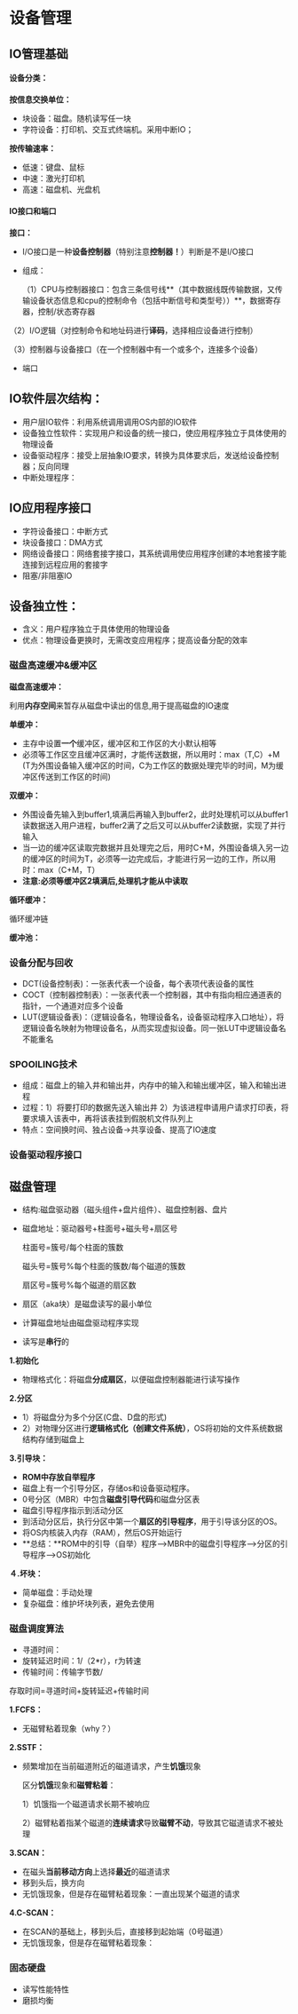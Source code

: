 # 设备管理



## IO管理基础

#### 设备分类：

**按信息交换单位：**

- 块设备：磁盘。随机读写任一块
- 字符设备：打印机、交互式终端机。采用中断IO；

**按传输速率：**

- 低速：键盘、鼠标
- 中速：激光打印机
- 高速：磁盘机、光盘机



#### IO接口和端口

**接口：**

- I/O接口是一种**设备控制器**（特别注意**控制器！**）判断是不是I/O接口

- 组成：

  （1）CPU与控制器接口：包含三条信号线**（其中数据线既传输数据，又传输设备状态信息和cpu的控制命令（包括中断信号和类型号））**，数据寄存器，控制/状态寄存器

​	（2）I/O逻辑（对控制命令和地址码进行**译码**，选择相应设备进行控制）

​    （3）控制器与设备接口（在一个控制器中有一个或多个，连接多个设备）

- 端口





## IO软件层次结构：

- 用户层IO软件：利用系统调用调用OS内部的IO软件
- 设备独立性软件：实现用户和设备的统一接口，使应用程序独立于具体使用的物理设备
- 设备驱动程序：接受上层抽象IO要求，转换为具体要求后，发送给设备控制器；反向同理
- 中断处理程序：



## IO应用程序接口

- 字符设备接口：中断方式
- 块设备接口：DMA方式
- 网络设备接口：网络套接字接口，其系统调用使应用程序创建的本地套接字能连接到远程应用的套接字
- 阻塞/非阻塞IO

## 设备独立性：

- 含义：用户程序独立于具体使用的物理设备
- 优点：物理设备更换时，无需改变应用程序；提高设备分配的效率

### 磁盘高速缓冲&缓冲区

**磁盘高速缓冲：**

利用**内存空间**来暂存从磁盘中读出的信息,用于提高磁盘的IO速度

**单缓冲：**

- 主存中设置**一个**缓冲区，缓冲区和工作区的大小默认相等
- 必须等工作区空且缓冲区满时，才能传送数据，所以用时：max（T,C）+M  (T为外围设备输入缓冲区的时间，C为工作区的数据处理完毕的时间，M为缓冲区传送到工作区的时间)

**双缓冲：**

- 外围设备先输入到buffer1,填满后再输入到buffer2，此时处理机可以从buffer1读数据送入用户进程，buffer2满了之后又可以从buffer2读数据，实现了并行输入
- 当一边的缓冲区读取完数据并且处理完之后，用时C+M，外围设备填入另一边的缓冲区的时间为T，必须等一边完成后，才能进行另一边的工作，所以用时：max（C+M，T）
- **注意:必须等缓冲区2填满后,处理机才能从中读取**

**循环缓冲：**

循环缓冲链

**缓冲池：**





### 设备分配与回收

- DCT(设备控制表)：一张表代表一个设备，每个表项代表设备的属性
- COCT（控制器控制表）：一张表代表一个控制器，其中有指向相应通道表的指针，一个通道对应多个设备
- LUT(逻辑设备表)：（逻辑设备名，物理设备名，设备驱动程序入口地址），将逻辑设备名映射为物理设备名，从而实现虚拟设备。同一张LUT中逻辑设备名不能重名

### SPOOlLING技术

- 组成：磁盘上的输入井和输出井，内存中的输入和输出缓冲区，输入和输出进程
- 过程：1）将要打印的数据先送入输出井 2）为该进程申请用户请求打印表，将要求填入该表中，再将该表挂到假脱机文件队列上
- 特点：空间换时间、独占设备->共享设备、提高了IO速度



### 设备驱动程序接口

## 磁盘管理

- 结构:磁盘驱动器（磁头组件+盘片组件）、磁盘控制器、盘片

- 磁盘地址：驱动器号+柱面号+磁头号+扇区号

  柱面号=簇号/每个柱面的簇数

  磁头号=簇号%每个柱面的簇数/每个磁道的簇数

  扇区号=簇号%每个磁道的扇区数

- 扇区（aka块）是磁盘读写的最小单位

- 计算磁盘地址由磁盘驱动程序实现

- 读写是**串行**的



**1.初始化**

- 物理格式化：将磁盘**分成扇区**，以便磁盘控制器能进行读写操作

**2.分区**

- 1）将磁盘分为多个分区(C盘、D盘的形式)
- 2）对物理分区进行**逻辑格式化（创建文件系统）**，OS将初始的文件系统数据结构存储到磁盘上

**3.引导块：**

- **ROM中存放自举程序**
- 磁盘上有一个引导分区，存储os和设备驱动程序。
- 0号分区（MBR）中包含**磁盘引导代码**和磁盘分区表
- 磁盘引导程序指示到活动分区
- 到活动分区后，执行分区中第一个**扇区的引导程序**，用于引导该分区的OS。
- 将OS内核装入内存（RAM），然后OS开始运行
- **总结：**ROM中的引导（自举）程序-->MBR中的磁盘引导程序-->分区的引导程序-->OS初始化

**４.坏块：**

- 简单磁盘：手动处理
- 复杂磁盘：维护坏块列表，避免去使用

### 磁盘调度算法

- 寻道时间：
- 旋转延迟时间：1/（2*r），r为转速
- 传输时间：传输字节数/

存取时间=寻道时间+旋转延迟+传输时间

**1.FCFS：**

- 无磁臂粘着现象（why？）



**2.SSTF：**

- 频繁增加在当前磁道附近的磁道请求，产生**饥饿**现象

  区分**饥饿**现象和**磁臂粘着**：

  1）饥饿指一个磁道请求长期不被响应

  2）磁臂粘着指某个磁道的**连续请求**导致**磁臂不动**，导致其它磁道请求不被处理



**3.SCAN：**

- 在磁头**当前移动方向**上选择**最近**的磁道请求
- 移到头后，换方向
- 无饥饿现象，但是存在磁臂粘着现象：一直出现某个磁道的请求

**4.C-SCAN：**

- 在SCAN的基础上，移到头后，直接移到起始端（0号磁道）
- 无饥饿现象，但是存在磁臂粘着现象：



### 固态硬盘

- 读写性能特性
- 磨损均衡